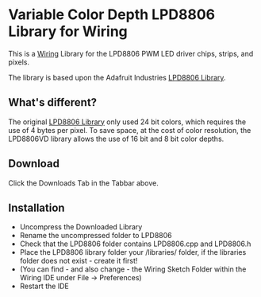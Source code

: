 # Variable Color Depth LPD8806 Library for Wiring #
This is a [Wiring](http://wiring.org.co/) Library for the LPD8806 PWM LED driver
chips, strips, and pixels.

The library is based upon the Adafruit Industries [LPD8806 Library](https://github.com/adafruit/LPD8806).

## What's different? ##
The original [LPD8806 Library](https://github.com/adafruit/LPD8806) only used 24 bit colors,
which requires the use of 4 bytes per pixel.  To save space, at the cost of color resolution,
the LPD8806VD library allows the use of 16 bit and 8 bit color depths.

## Download ##
Click the Downloads Tab in the Tabbar above. 

## Installation ##
* Uncompress the Downloaded Library
* Rename the uncompressed folder to LPD8806
* Check that the LPD8806 folder contains LPD8806.cpp and LPD8806.h
* Place the LPD8806 library folder your <WiringSketchFolder>/libraries/ folder, 
  if the libraries folder does not exist - create it first!
* (You can find - and also change - the Wiring Sketch Folder within the Wiring IDE under 
  File -> Preferences)
* Restart the IDE
